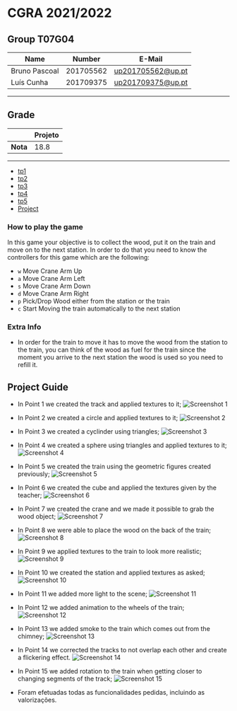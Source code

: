 # CGRA 2021/2022

## Group T07G04
| Name             | Number    | E-Mail             |
| ---------------- | --------- | ------------------ |
| Bruno Pascoal         | 201705562 | up201705562@up.pt                |
| Luís Cunha            | 201709375 | up201709375@up.pt                |

----

## Grade

| | Projeto | 
| --- | --- | 
| **Nota** | 18.8| 

----

  - [tp1](tp1/README.md)
  - [tp2](tp2/README.md)
  - [tp3](tp3/README.md)
  - [tp4](tp4/README.md)
  - [tp5](tp5/README.md)
  - [Project](project/README.md)

### How to play the game

In this game your objective is to collect the wood, put it on the train and move on to the next station. In order to do that you need to know the controllers for this game which are the following:
- `w` Move Crane Arm Up
- `a` Move Crane Arm Left
- `s` Move Crane Arm Down
- `d` Move Crane Arm Right
- `p` Pick/Drop Wood either from the station or the train
- `c` Start Moving the train automatically to the next station

### Extra Info

- In order for the train to move it has to move the wood from the station to the train, you can think of the wood as fuel for the train since the moment you arrive to the next station the wood is used so you need to refill it.

## Project Guide
- In Point 1 we created the track and applied textures to it;
![Screenshot 1](project/screenshots/cgra-t07g04-proj-1.png)  
- In Point 2 we created a circle and applied textures to it;
![Screenshot 2](project/screenshots/cgra-t07g04-proj-2.png)
- In Point 3 we created a cyclinder using triangles;
![Screenshot 3](project/screenshots/cgra-t07g04-proj-3.png)
- In Point 4 we created a sphere using triangles and applied textures to it;
![Screenshot 4](project/screenshots/cgra-t07g04-proj-4.png)
- In Point 5 we created the train using the geometric figures created previously;
![Screenshot 5](project/screenshots/cgra-t07g04-proj-5.png)
- In Point 6 we created the cube and applied the textures given by the teacher;
![Screenshot 6](project/screenshots/cgra-t07g04-proj-6.png)
- In Point 7 we created the crane and we made it possible to grab the wood object;
![Screenshot 7](project/screenshots/cgra-t07g04-proj-7.png)
- In Point 8 we were able to place the wood on the back of the train;
![Screenshot 8](project/screenshots/cgra-t07g04-proj-8.png)
- In Point 9 we applied textures to the train to look more realistic;
![Screenshot 9](project/screenshots/cgra-t07g04-proj-9.png)
- In Point 10 we created the station and applied textures as asked;
![Screenshot 10](project/screenshots/cgra-t07g04-proj-10.png)
- In Point 11 we added more light to the scene;
![Screenshot 11](project/screenshots/cgra-t07g04-proj-11.png) 
- In Point 12 we added animation to the wheels of the train;
![Screenshot 12](project/screenshots/cgra-t07g04-proj-12.png)
- In Point 13 we added smoke to the train which comes out from the chimney;
![Screenshot 13](project/screenshots/cgra-t07g04-proj-13.png)
- In Point 14 we corrected the tracks to not overlap each other and create a flickering effect.
![Screenshot 14](project/screenshots/cgra-t07g04-proj-14.png)
- In Point 15 we added rotation to the train when getting closer to changing segments of the track;
![Screenshot 15](project/screenshots/cgra-t07g04-proj-15.png)

- Foram efetuadas todas as funcionalidades pedidas, incluindo as valorizações.



